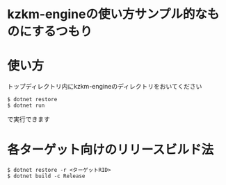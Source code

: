 # kzkm-engineの使い方サンプル的なものにするつもり

# 使い方
トップディレクトリ内にkzkm-engineのディレクトリをおいてください
```
$ dotnet restore
$ dotnet run
```
で実行できます

# 各ターゲット向けのリリースビルド法

```
$ dotnet restore -r <ターゲットRID>
$ dotnet build -c Release
```
